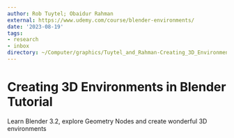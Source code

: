 ```yaml
---
author: Rob Tuytel; Obaidur Rahman
external: https://www.udemy.com/course/blender-environments/
date: '2023-08-19'
tags:
- research
- inbox
directory: ~/Computer/graphics/Tuytel_and_Rahman-Creating_3D_Environments/
---
```


# Creating 3D Environments in Blender Tutorial

Learn Blender 3.2, explore Geometry Nodes and create wonderful 3D environments
